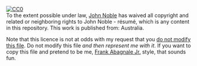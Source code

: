 <p xmlns:dct="http://purl.org/dc/terms/" xmlns:vcard="http://www.w3.org/2001/vcard-rdf/3.0#">
  <a rel="license"
     href="http://creativecommons.org/publicdomain/zero/1.0/">
    <img src="http://i.creativecommons.org/p/zero/1.0/88x31.png" style="border-style: none;" alt="CC0" />
  </a>
  <br />
  To the extent possible under law,
  <a rel="dct:publisher"
     href="https://github.com/johnnydecimal/resume">
    <span property="dct:title">John Noble</span></a>
  has waived all copyright and related or neighboring rights to
  <span property="dct:title">John Noble - résumé</span>, which is any content in this repository.
This work is published from:
<span property="vcard:Country" datatype="dct:ISO3166"
      content="AU" about="https://github.com/johnnydecimal/resume">
  Australia</span>.
</p>

Note that this licence is not at odds with my request that you [do not modify this file](https://github.com/johnnydecimal/resume#can-i-do-anything-to-this-document). Do not modify this file *and then represent me with it*. If you want to copy this file and pretend to be me, [Frank Abagnale Jr.](https://en.wikipedia.org/wiki/Frank_Abagnale) style, that sounds fun.
